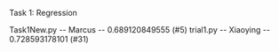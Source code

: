 Task 1: Regression


Task1New.py -- Marcus -- 0.689120849555 (#5)
trial1.py   -- Xiaoying -- 0.728593178101 (#31)
